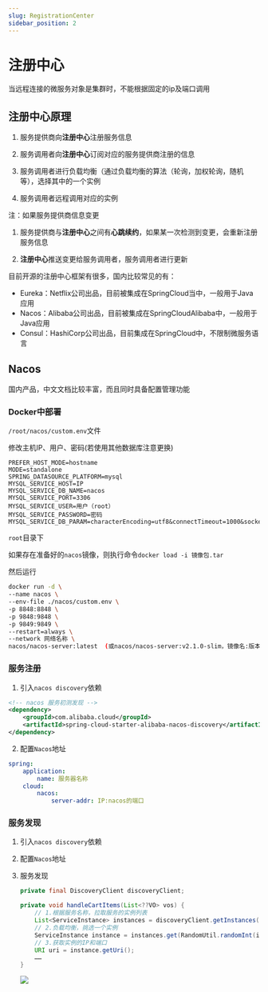 ```yaml
---
slug: RegistrationCenter
sidebar_position: 2
---
```


# 注册中心

当远程连接的微服务对象是集群时，不能根据固定的ip及端口调用

## 注册中心原理

1. 服务提供商向**注册中心**注册服务信息

2. 服务调用者向**注册中心**订阅对应的服务提供商注册的信息

3. 服务调用者进行负载均衡（通过负载均衡的算法（轮询，加权轮询，随机等），选择其中的一个实例

4. 服务调用者远程调用对应的实例

注：如果服务提供商信息变更

1. 服务提供商与**注册中心**之间有**心跳续约**，如果某一次检测到变更，会重新注册服务信息

2. **注册中心**推送变更给服务调用者，服务调用者进行更新


目前开源的注册中心框架有很多，国内比较常见的有：
- Eureka：Netflix公司出品，目前被集成在SpringCloud当中，一般用于Java应用
- Nacos：Alibaba公司出品，目前被集成在SpringCloudAlibaba中，一般用于Java应用
- Consul：HashiCorp公司出品，目前集成在SpringCloud中，不限制微服务语言

## Nacos

国内产品，中文文档比较丰富，而且同时具备配置管理功能

### Docker中部署

`/root/nacos/custom.env`文件

修改主机IP、用户、密码(若使用其他数据库注意更换)

```.env
PREFER_HOST_MODE=hostname
MODE=standalone
SPRING_DATASOURCE_PLATFORM=mysql
MYSQL_SERVICE_HOST=IP
MYSQL_SERVICE_DB_NAME=nacos
MYSQL_SERVICE_PORT=3306
MYSQL_SERVICE_USER=用户（root）
MYSQL_SERVICE_PASSWORD=密码
MYSQL_SERVICE_DB_PARAM=characterEncoding=utf8&connectTimeout=1000&socketTimeout=3000&autoReconnect=true&useSSL=false&allowPublicKeyRetrieval=true&serverTimezone=Asia/Shanghai
```

`root`目录下

如果存在准备好的`nacos`镜像，则执行命令`docker load -i 镜像包.tar`

然后运行

```bash
docker run -d \
--name nacos \
--env-file ./nacos/custom.env \
-p 8848:8848 \
-p 9848:9848 \
-p 9849:9849 \
--restart=always \
--network 网络名称 \
nacos/nacos-server:latest  (或nacos/nacos-server:v2.1.0-slim，镜像名:版本号)
```

### 服务注册

1. 引入`nacos discovery`依赖

```xml
<!-- nacos 服务初测发现 -->
<dependency>
    <groupId>com.alibaba.cloud</groupId>
    <artifactId>spring-cloud-starter-alibaba-nacos-discovery</artifactId>
</dependency>
```

2. 配置`Nacos`地址

```yml
spring:
    application:
        name: 服务器名称
    cloud:
        nacos:
            server-addr: IP:nacos的端口
```

### 服务发现

1. 引入`nacos discovery`依赖

2. 配置`Nacos`地址

3. 服务发现

    ```java
    private final DiscoveryClient discoveryClient;

    private void handleCartItems(List<??VO> vos) {
        // 1.根据服务名称，拉取服务的实例列表
        List<ServiceInstance> instances = discoveryClient.getInstances("服务名称，如item-service");
        // 2.负载均衡，挑选一个实例
        ServiceInstance instance = instances.get(RandomUtil.randomInt(instances.size()));
        // 3.获取实例的IP和端口
        URI uri = instance.getUri();
        ……
    }
    ```

    ![](https://happlay-docs.oss-cn-beijing.aliyuncs.com/docs/Snipaste_2024-08-02_12-42-40.png)